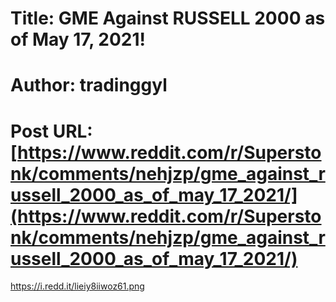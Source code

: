 # Title: GME Against RUSSELL 2000 as of May 17, 2021!
# Author: tradinggyl
# Post URL: [https://www.reddit.com/r/Superstonk/comments/nehjzp/gme_against_russell_2000_as_of_may_17_2021/](https://www.reddit.com/r/Superstonk/comments/nehjzp/gme_against_russell_2000_as_of_may_17_2021/)


https://i.redd.it/lieiy8iiwoz61.png